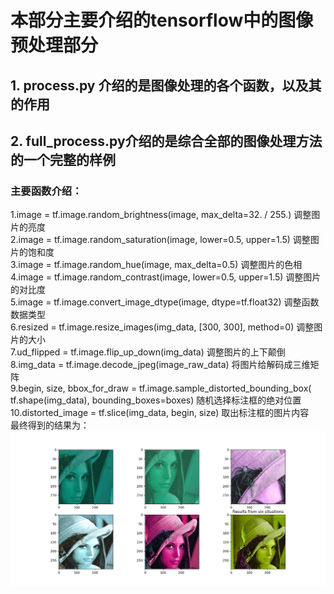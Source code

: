 # 本部分主要介绍的tensorflow中的图像预处理部分
## 1. process.py 介绍的是图像处理的各个函数，以及其的作用
## 2. full_process.py介绍的是综合全部的图像处理方法的一个完整的样例
### 主要函数介绍：
1.image = tf.image.random_brightness(image, max_delta=32. / 255.)   调整图片的亮度<br>
2.image = tf.image.random_saturation(image, lower=0.5, upper=1.5)   调整图片的饱和度<br>
3.image = tf.image.random_hue(image, max_delta=0.5)                 调整图片的色相<br>
4.image = tf.image.random_contrast(image, lower=0.5, upper=1.5)     调整图片的对比度<br>
5.image = tf.image.convert_image_dtype(image, dtype=tf.float32)     调整函数数据类型<br>
6.resized = tf.image.resize_images(img_data, [300, 300], method=0)  调整图片的大小<br>
7.ud_flipped = tf.image.flip_up_down(img_data)                      调整图片的上下颠倒<br>
8.img_data = tf.image.decode_jpeg(image_raw_data)                   将图片给解码成三维矩阵<br>
9.begin, size, bbox_for_draw = tf.image.sample_distorted_bounding_box(
        tf.shape(img_data), bounding_boxes=boxes)                   随机选择标注框的绝对位置<br>
10.distorted_image = tf.slice(img_data, begin, size)                取出标注框的图片内容<br>
最终得到的结果为：
![](https://github.com/Anosy/tensorflow_DL/blob/master/picture_process/picture/Results_from_six_situations.png)<br>
